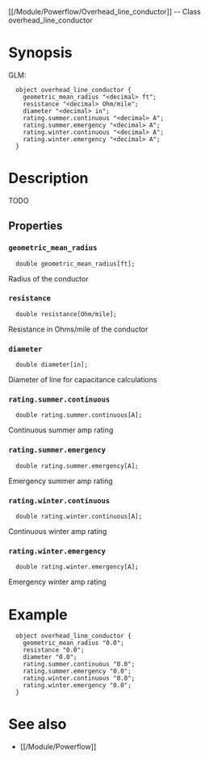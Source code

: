 [[/Module/Powerflow/Overhead_line_conductor]] -- Class overhead_line_conductor

# Synopsis

GLM:

~~~
  object overhead_line_conductor {
    geometric_mean_radius "<decimal> ft";
    resistance "<decimal> Ohm/mile";
    diameter "<decimal> in";
    rating.summer.continuous "<decimal> A";
    rating.summer.emergency "<decimal> A";
    rating.winter.continuous "<decimal> A";
    rating.winter.emergency "<decimal> A";
  }
~~~

# Description

TODO

## Properties

### `geometric_mean_radius`
~~~
  double geometric_mean_radius[ft];
~~~

Radius of the conductor

### `resistance`
~~~
  double resistance[Ohm/mile];
~~~

Resistance in Ohms/mile of the conductor

### `diameter`
~~~
  double diameter[in];
~~~

Diameter of line for capacitance calculations

### `rating.summer.continuous`
~~~
  double rating.summer.continuous[A];
~~~

Continuous summer amp rating

### `rating.summer.emergency`
~~~
  double rating.summer.emergency[A];
~~~

Emergency summer amp rating

### `rating.winter.continuous`
~~~
  double rating.winter.continuous[A];
~~~

Continuous winter amp rating

### `rating.winter.emergency`
~~~
  double rating.winter.emergency[A];
~~~

Emergency winter amp rating

# Example

~~~
  object overhead_line_conductor {
    geometric_mean_radius "0.0";
    resistance "0.0";
    diameter "0.0";
    rating.summer.continuous "0.0";
    rating.summer.emergency "0.0";
    rating.winter.continuous "0.0";
    rating.winter.emergency "0.0";
  }
~~~

# See also
* [[/Module/Powerflow]]

